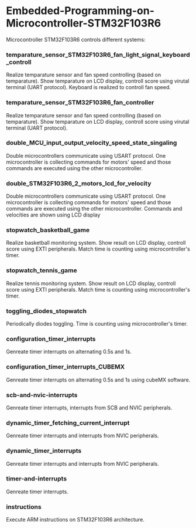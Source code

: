 # Embedded-Programming-on-Microcontroller-STM32F103R6

Microcontroller STM32F103R6 controls different systems:

### temparature_sensor_STM32F103R6_fan_light_signal_keyboard_controll

Realize temparature sensor and fan speed controlling (based on temparature). Show temparature on LCD display, controll score using virutal terminal (UART protocol). Keyboard is realized to controll fan speed.

### temparature_sensor_STM32F103R6_fan_controller

Realize temparature sensor and fan speed controlling (based on temparature). Show temparature on LCD display, controll score using virutal terminal (UART protocol).

### double_MCU_input_output_velocity_speed_state_singaling

Double microcontrollers communicate using USART protocol. One microcontroller is collecting commands for motors' speed and those commands are executed using the other microcontroller.

### double_STM32F103R6_2_motors_lcd_for_velocity

Double microcontrollers communicate using USART protocol. One microcontroller is collecting commands for motors' speed and those commands are executed using the other microcontroller. Commands and velocities are shown using LCD display

### stopwatch_basketball_game

Realize basketball monitoring system. Show result on LCD display, controll score using EXTI peripherals. Match time is counting using microcontroller's timer.

### stopwatch_tennis_game

Realize tennis monitoring system. Show result on LCD display, controll score using EXTI peripherals. Match time is counting using microcontroller's timer.

### toggling_diodes_stopwatch

Periodically diodes toggling. Time is counting using microcontroller's timer.

### configuration_timer_interrupts

Genreate timer interrupts on alternating 0.5s and 1s.

### configuration_timer_interrupts_CUBEMX

Genreate timer interrupts on alternating 0.5s and 1s using cubeMX software.

### scb-and-nvic-interrupts

Genreate timer interrupts, interrupts from SCB and NVIC peripherals.

### dynamic_timer_fetching_current_interrupt

Genreate timer interrupts and interrupts from NVIC peripherals.
 
### dynamic_timer_interrupts

Genreate timer interrupts and interrupts from NVIC peripherals.

### timer-and-interrupts

Genreate timer interrupts.

### instructions

Execute ARM instructions on STM32F103R6 architecture.
